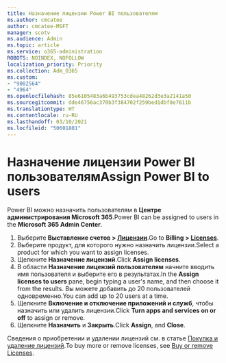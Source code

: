 ```yaml
---
title: Назначение лицензии Power BI пользователям
ms.author: cmcatee
author: cmcatee-MSFT
manager: scotv
ms.audience: Admin
ms.topic: article
ms.service: o365-administration
ROBOTS: NOINDEX, NOFOLLOW
localization_priority: Priority
ms.collection: Adm_O365
ms.custom:
- "9002564"
- "4964"
ms.openlocfilehash: 85e6105483a6b493753cdea48262d3e3a2141a50
ms.sourcegitcommit: dde46756ac370b3f384702f259bed1dbf8e7611b
ms.translationtype: HT
ms.contentlocale: ru-RU
ms.lasthandoff: 03/10/2021
ms.locfileid: "50601801"
---
```

# <a name="assign-power-bi-to-users"></a><span data-ttu-id="22fb1-102">Назначение лицензии Power BI пользователям</span><span class="sxs-lookup"><span data-stu-id="22fb1-102">Assign Power BI to users</span></span>

<span data-ttu-id="22fb1-103">Power BI можно назначить пользователям в **Центре администрирования Microsoft 365**.</span><span class="sxs-lookup"><span data-stu-id="22fb1-103">Power BI can be assigned to users in the **Microsoft 365 Admin Center**.</span></span>  

1. <span data-ttu-id="22fb1-104">Выберите **Выставление счетов > [Лицензии](https://go.microsoft.com/fwlink/p/?linkid=842264)**.</span><span class="sxs-lookup"><span data-stu-id="22fb1-104">Go to **Billing > [Licenses](https://go.microsoft.com/fwlink/p/?linkid=842264)**.</span></span>
2. <span data-ttu-id="22fb1-105">Выберите продукт, для которого нужно назначить лицензии.</span><span class="sxs-lookup"><span data-stu-id="22fb1-105">Select a product for which you want to assign licenses.</span></span>
3. <span data-ttu-id="22fb1-106">Щелкните **Назначение лицензий**.</span><span class="sxs-lookup"><span data-stu-id="22fb1-106">Click **Assign licenses**.</span></span>
4. <span data-ttu-id="22fb1-107">В области **Назначение лицензий пользователям** начните вводить имя пользователя и выберите его в результатах.</span><span class="sxs-lookup"><span data-stu-id="22fb1-107">In the **Assign licenses to users** pane, begin typing a user's name, and then choose it from the results.</span></span> <span data-ttu-id="22fb1-108">Вы можете добавить до 20 пользователей одновременно.</span><span class="sxs-lookup"><span data-stu-id="22fb1-108">You can add up to 20 users at a time.</span></span>
5. <span data-ttu-id="22fb1-109">Щелкните **Включение и отключение приложений и служб**, чтобы назначить или удалить лицензии.</span><span class="sxs-lookup"><span data-stu-id="22fb1-109">Click **Turn apps and services on or off** to assign or remove.</span></span>
6. <span data-ttu-id="22fb1-110">Щелкните **Назначить** и **Закрыть**.</span><span class="sxs-lookup"><span data-stu-id="22fb1-110">Click **Assign**, and **Close**.</span></span>

<span data-ttu-id="22fb1-111">Сведения о приобретении и удалении лицензий см. в статье [Покупка и удаление лицензий](https://docs.microsoft.com/microsoft-365/commerce/licenses/buy-licenses#buy-or-remove-licenses-for-your-business-subscription).</span><span class="sxs-lookup"><span data-stu-id="22fb1-111">To buy more or remove licenses, see [Buy or remove Licenses](https://docs.microsoft.com/microsoft-365/commerce/licenses/buy-licenses#buy-or-remove-licenses-for-your-business-subscription).</span></span>